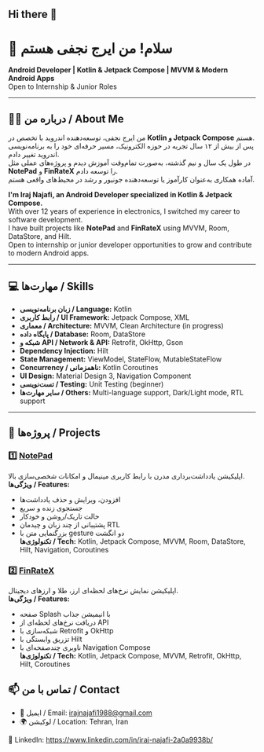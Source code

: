 ## Hi there 👋

# 👋 سلام! من ایرج نجفی هستم

**Android Developer | Kotlin & Jetpack Compose | MVVM & Modern Android Apps**  
Open to Internship & Junior Roles

---

## 👨‍💻 درباره من / About Me
من ایرج نجفی، توسعه‌دهنده اندروید با تخصص در **Kotlin و Jetpack Compose** هستم.  
پس از بیش از ۱۲ سال تجربه در حوزه الکترونیک، مسیر حرفه‌ای خود را به برنامه‌نویسی اندروید تغییر دادم.  
در طول یک سال و نیم گذشته، به‌صورت تمام‌وقت آموزش دیدم و پروژه‌های عملی مثل **NotePad** و **FinRateX** را توسعه دادم.  
آماده همکاری به‌عنوان کارآموز یا توسعه‌دهنده جونیور و رشد در محیط‌های واقعی هستم.

**I'm Iraj Najafi, an Android Developer specialized in Kotlin & Jetpack Compose.**  
With over 12 years of experience in electronics, I switched my career to software development.  
I have built projects like **NotePad** and **FinRateX** using MVVM, Room, DataStore, and Hilt.  
Open to internship or junior developer opportunities to grow and contribute to modern Android apps.

---

## 💻 مهارت‌ها / Skills
- **زبان برنامه‌نویسی / Language:** Kotlin  
- **رابط کاربری / UI Framework:** Jetpack Compose, XML  
- **معماری / Architecture:** MVVM, Clean Architecture (in progress)  
- **پایگاه داده / Database:** Room, DataStore  
- **شبکه و API / Network & API:** Retrofit, OkHttp, Gson  
- **Dependency Injection:** Hilt  
- **State Management:** ViewModel, StateFlow, MutableStateFlow  
- **Concurrency / ناهمزمانی:** Kotlin Coroutines  
- **UI Design:** Material Design 3, Navigation Component  
- **تست‌نویسی / Testing:** Unit Testing (beginner)  
- **سایر مهارت‌ها / Others:** Multi-language support, Dark/Light mode, RTL support

---

## 📱 پروژه‌ها / Projects

### 1️⃣ [NotePad](https://github.com/IrajNajafi/NotePad)
اپلیکیشن یادداشت‌برداری مدرن با رابط کاربری مینیمال و امکانات شخصی‌سازی بالا.  
**ویژگی‌ها / Features:**  
- افزودن، ویرایش و حذف یادداشت‌ها  
- جستجوی زنده و سریع  
- حالت تاریک/روشن و خودکار  
- پشتیبانی از چند زبان و چیدمان RTL  
- بزرگنمایی متن با gesture دو انگشت  
**تکنولوژی‌ها / Tech:** Kotlin, Jetpack Compose, MVVM, Room, DataStore, Hilt, Navigation, Coroutines  

### 2️⃣ [FinRateX](https://github.com/IrajNajafi/FinRateX)
اپلیکیشن نمایش نرخ‌های لحظه‌ای ارز، طلا و ارزهای دیجیتال.  
**ویژگی‌ها / Features:**  
- صفحه Splash با انیمیشن جذاب  
- دریافت نرخ‌های لحظه‌ای از API  
- شبکه‌سازی با Retrofit و OkHttp  
- تزریق وابستگی با Hilt  
- ناوبری چندصفحه‌ای با Navigation Compose  
**تکنولوژی‌ها / Tech:** Kotlin, Jetpack Compose, MVVM, Retrofit, OkHttp, Hilt, Coroutines  



## 📫 تماس با من / Contact
- 📧 ایمیل / Email: irajnajafi1988@gmail.com  
- 🌍 لوکیشن / Location: Tehran, Iran  
  
 🔗 LinkedIn: https://www.linkedin.com/in/iraj-najafi-2a0a9938b/



